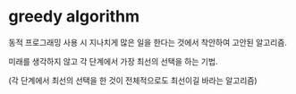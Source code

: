 # greedy algorithm

동적 프로그래밍 사용 시 지나치게 많은 일을 한다는 것에서 착안하여 고안된 알고리즘.

미래를 생각하지 않고 각 단계에서 가장 최선의 선택을 하는 기법.

(각 단계에서 최선의 선택을 한 것이 전체적으로도 최선이길 바라는 알고리즘)
